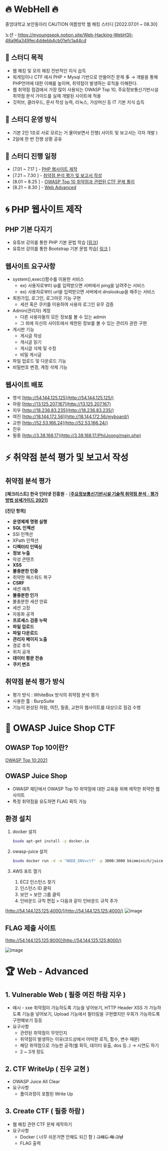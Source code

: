 # 🔥 WebHell 🔥
중앙대학교 보안동아리 CAUTION 여름방학 웹 해킹 스터디 [2022.07.01 ~ 08.30]

노션 - https://myoungseok.notion.site/Web-Hacking-WebH3ll-48a96a349fec4ddebb4cb01efc1a44cd

## 🐳 스터디 목적 

- 웹 해킹 및 모의 해킹 전반적인 지식 습득
- 워게임이나 CTF 에서 PHP + Mysql 기반으로 만들어진 문제 多  → 개발을 통해 PHP언어에 대한 이해를 높이며, 취약점이 발생하는 로직을 이해한다.
- 웹 취약점 점검에서 가장 많이 사용되는 OWASP Top 10, 주요정보통신기반시설 취약점 분석 가이드를 실제 개발된 사이트에 적용
- 깃허브, 클라우드, 문서 작성 능력, 리눅스, 가상머신 등 IT 기본 지식 습득

## 🐤 스터디 운영 방식
- 기본 2인 1조로 서로 모르는 거 물어보면서 진행( 사이트 및 보고서는 각자 개발 )
- 2일에 한 번 진행 상황 공유

## 🐢 스터디 진행 일정
- [7.01 ~ 7.17 ] - [PHP 웹사이트 제작](#-php-웹사이트-제작)
- [7.21 ~ 7.30 ] - [취약점 분석 평가 및 보고서 작성](#-취약점-분석-평가-및-보고서-작성)
- [8.01 ~ 8.25 ] - [OWASP Top 10 취약점과 관련된 CTF 문제 풀이](#-owasp-juice-shop-ctf)
- [8.21 ~ 8.30 ] - [Web Advanced](#-web---advanced)

# 🌀 PHP 웹사이트 제작
## PHP 기본 다지기

- 유튜브 강의를 통한 PHP 기본 문법 학습 [[링크](https://www.youtube.com/watch?v=_P68ImcE6VU&list=PLLtzrE3hP5SQQGi8R_SFe-_JpqJ-bAbBY&index=1)]
- 유튜브 강의를 통한 Bootstrap 기본 문법 학습[ [링크](https://www.youtube.com/watch?v=5ETqQWvwXV4) ]

## 웹사이트 요구사항

- system(),exec()함수를 이용한 서비스
    - ex) 사용자로부터 ip를 입력받으면 서버에서 ping을 날려주는 서비스
    - ex) 사용자로부터 url을 입력받으면 서버에서 dnslookup을 해주는 서비스
- 회원가입, 로그인, 로그아웃 기능 구현
    - 세션 혹은 쿠키를 이용하여 사용자 로그인 유무 검증
- Admin(관리자) 계정
    - 다른 사용자들의 모든 정보를 볼 수 있는 admin
    - 그 외에 자신의 사이트에서 제한된 정보를 볼 수 있는 관리자 권한 구현
- 게시판 기능
    - 게시글 작성
    - 게시글 읽기
    - 게시글 삭제 및 수정
    - 비밀 게시글
- 파일 업로드 및 다운로드 기능
- 비밀번호 변경, 계정 삭제 기능

## 웹사이트 배포

- 명석 [http://54.144.125.125](http://54.144.125.125/)
- 하람 [http://13.125.207.167](http://13.125.207.167)
- 지우 [http://18.236.83.235](http://18.236.83.235/)
- 여진 [http://18.144.172.56](http://18.144.172.56/myboard/)
- 교현 [http://52.53.166.24](http://52.53.166.24/)
- 진우
- 필중 [http://3.38.168.17](http://3.38.168.17/PhilJoong/main.php)

# ⚡ 취약점 분석 평가 및 보고서 작성

## 취약점 분석 평가

**[체크리스트]**
**한국 인터넷 진흥원** - [**[주요정보통신기반시설 기술적 취약점 분석ㆍ평가 방법 상세가이드 2021](https://www.krcert.or.kr/data/guideView.do?bulletin_writing_sequence=35988)]**

**[진단 항목]**

- **운영체제 명령 실행**
- **SQL 인젝션**
- SSI 인젝션
- XPath 인젝션
- **디렉터리 인덱싱**
- **정보 누출**
- 악성 콘텐츠
- **XSS**
- **불충분한 인증**
- 취약한 패스워드 복구
- **CSRF**
- 세션 예측
- **불충분한 인가**
- 불충분한 세션 만료
- 세션 고정
- 자동화 공격
- **프로세스 검증 누락**
- **파일 업로드**
- **파일 다운로드**
- **관리자 페이지 노출**
- 경로 추적
- 위치 공개
- **데이터 평문 전송**
- **쿠키 변조**

## 취약점 분석 평가 방식
- 평가 방식 : WhiteBox 방식의 취약점 분석 평가
- 사용한 툴 : BurpSuite
- 기능이 완성된 하람, 여진, 필중, 교현의 웹사이트를 대상으로 점검 수행


# 🌟 OWASP Juice Shop CTF
## OWASP Top 10이란?
[OWASP Top 10:2021](https://owasp.org/Top10/)

## OWASP Juice Shop
- OWASP 재단에서 OWASP Top 10 취약점에 대한 교육을 위해 제작한 취약한 웹사이트
- 특정 취약점을 유도하면 FLAG 획득 가능

## 환경 설치
1. docker 설치
    
    ```bash
    $sudo apt-get install -y docker.io
    ```
    
2. owasp-juice 설치
    
    ```bash
    $sudo docker run -d -e "NODE_ENV=ctf" -p 3000:3000 bkimminich/juice-shop
    ```
    

3. AWS 포트 열기
    1. EC2 인스턴스 찾기
    2. 인스턴스 ID 클릭       
    3. 보안 > 보안 그룹 클릭
    4. 인바운드 규칙 편집 > 다음과 같이 인바운드 규칙 추가

[http://54.144.125.125:4000/](http://54.144.125.125:4000/)
![image](https://user-images.githubusercontent.com/33647663/185735629-769e8706-1bbd-42bb-ad71-eb4dcf44d96b.png)

## FLAG 제출 사이트
[http://54.144.125.125:8000](http://54.144.125.125:8000/)

![image](https://user-images.githubusercontent.com/33647663/185735676-8aa04901-b509-48d9-88a7-24e96855ba17.png)

# 🏆 Web - Advanced
## 1. Vulnerable Web ( 필중 여진 하람 지우 )

- 예시 - xxe 취약점이 가능하도록 기능을 넣어보기, HTTP Header XSS 가 가능하도록 기능을 넣어보기, Upload 기능에서 필터링을 구현했지만 우회가 가능하도록 구현해보기 등등
- 요구사항
    - 관련된 취약점이 무엇인지
    - 취약점이 발생하는 이유(코드상에서 어떠한 로직, 함수, 변수 때문)
    - 해당 취약점으로 가능한 공격(쉘 획득, 데이터 유출, dos 등..) → 시연도 하기
    - 2 ~ 3개 정도

## 2. CTF WriteUp ( 진우 교현 )

- OWASP Juice All Clear
- 요구사항
    - 풀이과정이 포함된 Write Up

## 3. Create CTF ( 필중 하람 )

- 웹 해킹 관련 CTF 문제 제작하기
- 요구사항
    - Docker ( 너무 쉬운거면 안해도 되긴 함 ) ~~그래도 해 그냥~~
    - FLAG 출력


